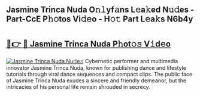 ## Jasmine Trinca Nuda O𝚗𝚕yf𝚊ns L𝚎a𝚔ed N𝚞𝚍es - Part-CcE P𝚑𝚘tos Vi𝚍𝚎o - H𝚘𝚝 Part L𝚎a𝚔s N6b4y

# <h2><a href="http://kf48ke.oniu.top/?m=Jasmine+Trinca+Nuda">🔗👉 🔴 Jasmine Trinca Nuda P𝚑ot𝚘𝚜 V𝚒d𝚎o</a></h2>

[![Jasmine Trinca Nuda Nu𝚍e𝚜](https://i.imgur.com/0qMVB7G.gif)](http://kf48ke.oniu.top/?m=Jasmine+Trinca+Nuda)
Cybernetic performer and multimedia innovator Jasmine Trinca Nuda, known for publishing dance and lifestyle tutorials through viral dance sequences and compact clips. The public face of Jasmine Trinca Nuda exudes a sincere and friendly demeanor, but the intricacies of his personal life remain shrouded in secrecy.  
